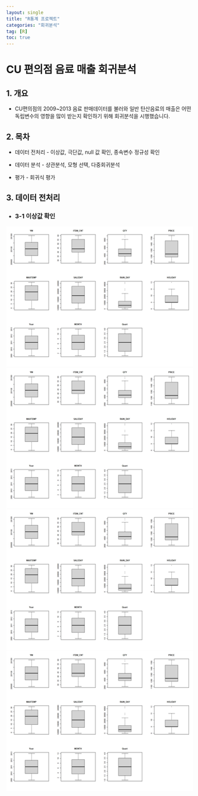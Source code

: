 ```yaml
---
layout: single
title: "R통계 프로젝트"
categories: "회귀분석"
tag: [R]
toc: true
---
```


# CU 편의점 음료 매출 회귀분석

## 1. 개요

- CU편의점의 2009~2013 음료 판매데이터를 불러와 일반 탄산음료의 매출은 어떤 독립변수의 영향을 많이 받는지 확인하기 위해 회귀분석을 시행했습니다.

## 2. 목차

- 데이터 전처리 - 이상값, 극단값, null 값 확인, 종속변수 정규성 확인

- 데이터 분석 - 상관분석, 모형 선택, 다중회귀분석

- 평가 - 회귀식 평가

## 3. 데이터 전처리

- ### 3-1 이상값 확인

![이상치확인BOXPLOT.jpeg](https://github.com/jinseongmensch/jinseongmensch.github.io/blob/master/_posts/_images/2023-07-19-first/db4f1ab0ccd1d67a325ae6027fdb4a3dd093f13c.jpeg)
![이상치확인BOXPLOT.jpeg](./_images/2023-07-19-first/db4f1ab0ccd1d67a325ae6027fdb4a3dd093f13c.jpeg)
![이상치확인BOXPLOT.jpeg](../_images/2023-07-19-first/db4f1ab0ccd1d67a325ae6027fdb4a3dd093f13c.jpeg)
![이상치확인BOXPLOT.jpeg](_images/2023-07-19-first/db4f1ab0ccd1d67a325ae6027fdb4a3dd093f13c.jpeg)

